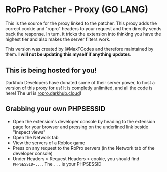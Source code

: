 # RoPro Patcher - Proxy (GO LANG)
This is the source for the proxy linked to the patcher. This proxy adds the correct cookie and "ropro" headers to your request and then directly sends back the response. In turn, it tricks the extension into thinking you have the highest tier and also makes the server filters work.

This version was created by @MaxTCodes and therefore maintained by them. **I will not be updating this myself if anything updates**.

## This is being hosted for you!
Darkhub Developers have donated some of their server power, to host a version of this proxy for us! It is completly unlimited, and all the code is here! The url is [ropro.darkhub.cloud](//ropro.darkhub.cloud)! 

## Grabbing your own PHPSESSID
- Open the extension's developer console by heading to the extension page for your browser and pressing on the underlined link beside "Inspect views"
- Open the Network tab
- View the servers of a Roblox game
- Press on any request to the RoPro servers (in the Network tab of the developer console)
- Under Headers > Request Headers > cookie, you should find `PHPSESSID=...`. The `...` is your PHPSESSID